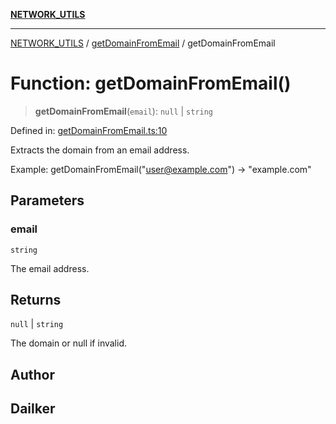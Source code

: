 [**NETWORK_UTILS**](../../README.md)

***

[NETWORK_UTILS](../../README.md) / [getDomainFromEmail](../README.md) / getDomainFromEmail

# Function: getDomainFromEmail()

> **getDomainFromEmail**(`email`): `null` \| `string`

Defined in: [getDomainFromEmail.ts:10](https://github.com/dailker/everyutil/blob/2c6c8c707de5d4a5d228d272d2d21855929838e2/src/network/getDomainFromEmail.ts#L10)

Extracts the domain from an email address.

Example: getDomainFromEmail("user@example.com") → "example.com"

## Parameters

### email

`string`

The email address.

## Returns

`null` \| `string`

The domain or null if invalid.

## Author

## Dailker
